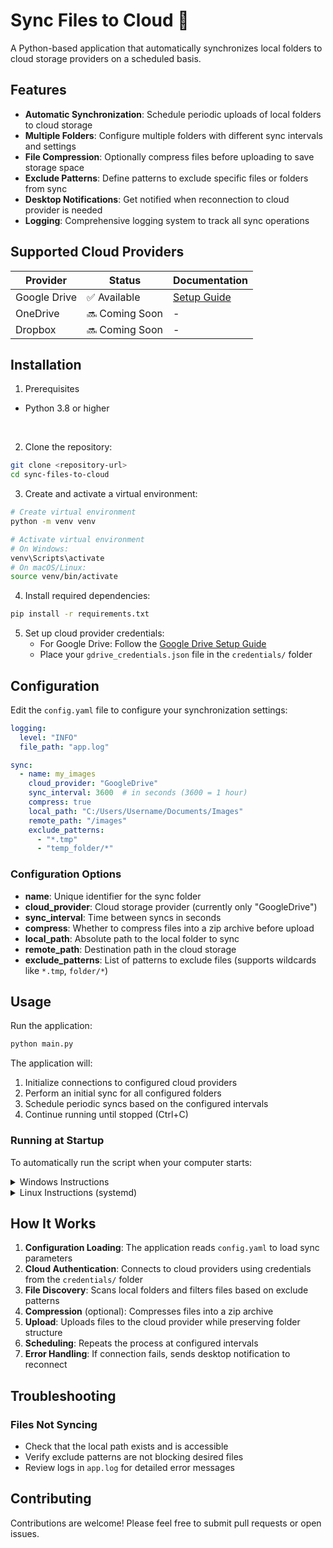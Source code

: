 # Sync Files to Cloud 🐢

A Python-based application that automatically synchronizes local folders to cloud storage providers on a scheduled
basis.

## Features

- **Automatic Synchronization**: Schedule periodic uploads of local folders to cloud storage
- **Multiple Folders**: Configure multiple folders with different sync intervals and settings
- **File Compression**: Optionally compress files before uploading to save storage space
- **Exclude Patterns**: Define patterns to exclude specific files or folders from sync
- **Desktop Notifications**: Get notified when reconnection to cloud provider is needed
- **Logging**: Comprehensive logging system to track all sync operations

## Supported Cloud Providers

| Provider     | Status         | Documentation                                           |
|--------------|----------------|---------------------------------------------------------|
| Google Drive | ✅ Available    | [Setup Guide](documentation/connect-to-google-drive.md) |
| OneDrive     | 🔜 Coming Soon | -                                                       |
| Dropbox      | 🔜 Coming Soon | -                                                       |

## Installation

1. Prerequisites

- Python 3.8 or higher

<br>

2. Clone the repository:

```bash
git clone <repository-url>
cd sync-files-to-cloud
```

3. Create and activate a virtual environment:

```bash
# Create virtual environment
python -m venv venv

# Activate virtual environment
# On Windows:
venv\Scripts\activate
# On macOS/Linux:
source venv/bin/activate
```

4. Install required dependencies:

```bash
pip install -r requirements.txt
```

5. Set up cloud provider credentials:
    - For Google Drive: Follow the [Google Drive Setup Guide](documentation/connect-to-google-drive.md)
    - Place your `gdrive_credentials.json` file in the `credentials/` folder

## Configuration

Edit the `config.yaml` file to configure your synchronization settings:

```yaml
logging:
  level: "INFO"
  file_path: "app.log"

sync:
  - name: my_images
    cloud_provider: "GoogleDrive"
    sync_interval: 3600  # in seconds (3600 = 1 hour)
    compress: true
    local_path: "C:/Users/Username/Documents/Images"
    remote_path: "/images"
    exclude_patterns:
      - "*.tmp"
      - "temp_folder/*"
```

### Configuration Options

- **name**: Unique identifier for the sync folder
- **cloud_provider**: Cloud storage provider (currently only "GoogleDrive")
- **sync_interval**: Time between syncs in seconds
- **compress**: Whether to compress files into a zip archive before upload
- **local_path**: Absolute path to the local folder to sync
- **remote_path**: Destination path in the cloud storage
- **exclude_patterns**: List of patterns to exclude files (supports wildcards like `*.tmp`, `folder/*`)

## Usage

Run the application:

```bash
python main.py
```

The application will:

1. Initialize connections to configured cloud providers
2. Perform an initial sync for all configured folders
3. Schedule periodic syncs based on the configured intervals
4. Continue running until stopped (Ctrl+C)

### Running at Startup

To automatically run the script when your computer starts:

<details>
<summary>Windows Instructions</summary>
1. Create a batch file `start_sync.bat` in the project directory:

```batch
@echo off
cd /d C:\path\to\sync-files-to-cloud
call venv\Scripts\activate
python main.py
```

2. Press `Win + R`, type `shell:startup`, and press Enter
3. Create a shortcut to `start_sync.bat` in the Startup folder
4. (Optional) Right-click the shortcut → Properties → Run: Minimized

</details>


<details>
<summary>Linux Instructions (systemd)</summary>

1. Create a systemd service file `/etc/systemd/system/sync-files.service`:

```ini
[Unit]
Description = Sync Files to Cloud
After = network.target

[Service]
Type = simple
User = your-username
WorkingDirectory = /path/to/sync-files-to-cloud
ExecStart = /path/to/sync-files-to-cloud/venv/bin/python main.py
Restart = on-failure

[Install]
WantedBy = multi-user.target
```

2. Enable and start the service:

```bash
sudo systemctl enable sync-files.service
sudo systemctl start sync-files.service
```

</details>

## How It Works

1. **Configuration Loading**: The application reads `config.yaml` to load sync parameters
2. **Cloud Authentication**: Connects to cloud providers using credentials from the `credentials/` folder
3. **File Discovery**: Scans local folders and filters files based on exclude patterns
4. **Compression** (optional): Compresses files into a zip archive
5. **Upload**: Uploads files to the cloud provider while preserving folder structure
6. **Scheduling**: Repeats the process at configured intervals
7. **Error Handling**: If connection fails, sends desktop notification to reconnect

## Troubleshooting

### Files Not Syncing

- Check that the local path exists and is accessible
- Verify exclude patterns are not blocking desired files
- Review logs in `app.log` for detailed error messages

## Contributing

Contributions are welcome! Please feel free to submit pull requests or open issues.
